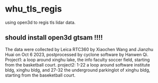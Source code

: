 # whu_tls_regis
using open3d to regis tls lidar data.

## should install open3d gtsam !!!!

The data were collected by Leica RTC360 by Xiaochen Wang and Jianzhu Huai on Oct 6 2023, postprocessed by cyclone software by Hanwen Qi.
Project1: a loop around xinghu lake, the info faculty soccer field, starting from the basketball court.
project2: 1-22 a loop around software institute bldg, xinghu bldg, and 27-32 the underground parkinglot of xinghu bldg, starting from the baseketball court.

